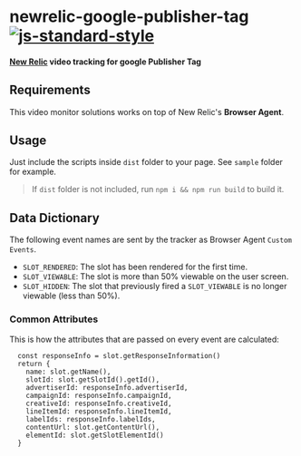 # newrelic-google-publisher-tag [![js-standard-style](https://img.shields.io/badge/code%20style-standard-brightgreen.svg)](http://standardjs.com)
#### [New Relic](http://newrelic.com) video tracking for google Publisher Tag

## Requirements
This video monitor solutions works on top of New Relic's **Browser Agent**.

## Usage
Just include the scripts inside `dist` folder to your page. See `sample` folder for example.

> If `dist` folder is not included, run `npm i && npm run build` to build it.

## Data Dictionary
The following event names are sent by the tracker as Browser Agent `Custom Events`.

* `SLOT_RENDERED`: The slot has been rendered for the first time.
* `SLOT_VIEWABLE`: The slot is more than 50% viewable on the user screen.
* `SLOT_HIDDEN`: The slot that previously fired a `SLOT_VIEWABLE` is no longer viewable (less than 50%).

### Common Attributes
This is how the attributes that are passed on every event are calculated:

```
  const responseInfo = slot.getResponseInformation()
  return {
    name: slot.getName(),
    slotId: slot.getSlotId().getId(),
    advertiserId: responseInfo.advertiserId,
    campaignId: responseInfo.campaignId,
    creativeId: responseInfo.creativeId,
    lineItemId: responseInfo.lineItemId,
    labelIds: responseInfo.labelIds,
    contentUrl: slot.getContentUrl(),
    elementId: slot.getSlotElementId()
  }
```
